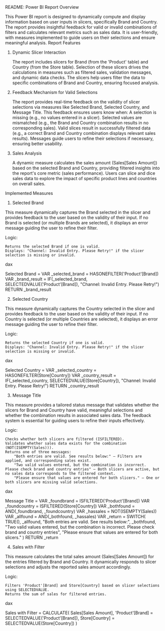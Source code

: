 README: Power BI Report Overview

This Power BI report is designed to dynamically compute and display information based on user inputs in slicers, specifically Brand and Country. The report provides insightful feedback for valid or invalid combinations of filters and calculates relevant metrics such as sales data. It is user-friendly, with measures implemented to guide users on their selections and ensure meaningful analysis.
Report Features
1. Dynamic Slicer Interaction

    The report includes slicers for Brand (from the 'Product' table) and Country (from the Store table).
    Selection of these slicers drives the calculations in measures such as filtered sales, validation messages, and dynamic data checks.
    The slicers help users filter the data to specific combinations of Brand and Country, ensuring focused analysis.

2. Feedback Mechanism for Valid Selections

    The report provides real-time feedback on the validity of slicer selections via measures like Selected Brand, Selected Country, and Message Title.
    This feedback ensures users know when:
        A selection is missing (e.g., no values entered in a slicer).
        Selected values are mismatched (e.g., the Brand and Country combination results in no corresponding sales).
        Valid slices result in successfully filtered data (e.g., a correct Brand and Country combination displays relevant sales results).
    Messages guide users to refine their selections if necessary, ensuring better usability.

3. Sales Analysis

    A dynamic measure calculates the sales amount (Sales[Sales Amount]) based on the selected Brand and Country, providing filtered insights into the report's core metric (sales performance).
    Users can slice and dice sales data to explore the impact of specific product lines and countries on overall sales.

Implemented Measures
1. Selected Brand

This measure dynamically captures the Brand selected in the slicer and provides feedback to the user based on the validity of their input. If no Brand is selected (or multiple Brands are selected), it displays an error message guiding the user to refine their filter.

Logic:

    Returns the selected Brand if one is valid.
    Displays: "Channel: Invalid Entry. Please Retry!" if the slicer selection is missing or invalid.

dax

Selected Brand =
VAR _selected_brand = HASONEFILTER('Product'[Brand])
VAR _brand_result = IF(_selected_brand, SELECTEDVALUE('Product'[Brand]), "Channel: Invalid Entry. Please Retry!")
RETURN _brand_result

2. Selected Country

This measure dynamically captures the Country selected in the slicer and provides feedback to the user based on the validity of their input. If no Country is selected (or multiple Countries are selected), it displays an error message guiding the user to refine their filter.

Logic:

    Returns the selected Country if one is valid.
    Displays: "Channel: Invalid Entry. Please Retry!" if the slicer selection is missing or invalid.

dax

Selected Country =
VAR _selected_country = HASONEFILTER(Store[Country])
VAR _country_result = IF(_selected_country, SELECTEDVALUE(Store[Country]), "Channel: Invalid Entry. Please Retry!")
RETURN _country_result

3. Message Title

This measure provides a tailored status message that validates whether the slicers for Brand and Country have valid, meaningful selections and whether the combination results in associated sales data. The feedback system is essential for guiding users to refine their inputs effectively.

Logic:

    Checks whether both slicers are filtered (ISFILTERED).
    Validates whether sales data exists for the combination (NOT(ISEMPTY(Sales))).
    Returns one of three messages:
        "Both entries are valid. See results below:" – Filters are applied, and corresponding sales exist.
        "Two valid values entered, but the combination is incorrect. Please check brand and country entries" – Both slicers are active, but no sales data corresponds to the filtered context.
        "Please ensure that values are entered for both slicers." – One or both slicers are missing valid selections.

dax

Message Title =
VAR _foundbrand = ISFILTERED('Product'[Brand])
VAR _foundcountry = ISFILTERED(Store[Country])
VAR _bothfound = AND(_foundbrand, _foundcountry)
VAR _hassales = NOT(ISEMPTY(Sales))
VAR _allfound = AND(_bothfound, _hassales)
VAR _return =
SWITCH(
    TRUE(), 
    _allfound, "Both entries are valid. See results below:",
    _bothfound, "Two valid values entered, but the combination is incorrect. Please check brand and country entries",
    "Please ensure that values are entered for both slicers."
)
RETURN _return

4. Sales with Filter

This measure calculates the total sales amount (Sales[Sales Amount]) for the entries filtered by Brand and Country. It dynamically responds to slicer selections and adjusts the reported sales amount accordingly.

Logic:

    Filters 'Product'[Brand] and Store[Country] based on slicer selections using SELECTEDVALUE.
    Returns the sum of sales for filtered entries.

dax

Sales with Filter =
CALCULATE(
    Sales[Sales Amount],
    'Product'[Brand] = SELECTEDVALUE('Product'[Brand]),
    Store[Country] = SELECTEDVALUE(Store[Country])
)
